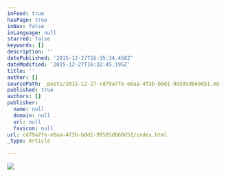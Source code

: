 ```yaml
---
inFeed: true
hasPage: true
inNav: false
inLanguage: null
starred: false
keywords: []
description: ''
datePublished: '2015-12-27T16:35:34.458Z'
dateModified: '2015-12-27T16:32:45.195Z'
title: ''
author: []
sourcePath: _posts/2015-12-27-cd79a7fe-e6aa-4f3b-b0d1-99585d660d51.md
published: true
authors: []
publisher:
  name: null
  domain: null
  url: null
  favicon: null
url: cd79a7fe-e6aa-4f3b-b0d1-99585d660d51/index.html
_type: Article

---
```

![](https://s3-us-west-2.amazonaws.com/the-grid-img/p/15f3ef49071509d58bbe3f2dfc2325d85a48da5e.jpg)